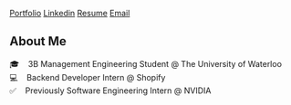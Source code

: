 <a href="https://billsheng.com">Portfolio<a/>
<a href="https://linkedin.com/in/billxsheng">Linkedin<a/>
<a href="https://billsheng.com/static/media/resume.379a2340.pdf">Resume<a/>
<a href="mailto:bxsheng@uwaterloo.ca">Email<a/>

  
## About Me
🎓&nbsp;&nbsp;&nbsp;&nbsp;3B Management Engineering Student @ The University of Waterloo
<br/>
💻&nbsp;&nbsp;&nbsp;&nbsp;Backend Developer Intern @ Shopify
<br/>
✅&nbsp;&nbsp;&nbsp;&nbsp;Previously Software Engineering Intern @ NVIDIA
